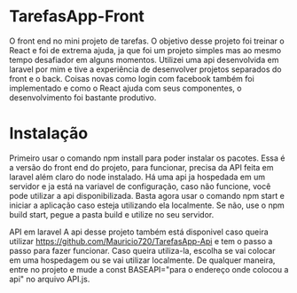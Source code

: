 # TarefasApp-Front

O front end no mini projeto de tarefas. O objetivo desse projeto foi treinar o React e foi de extrema ajuda, ja que foi um projeto simples mas ao mesmo tempo desafiador em alguns momentos. Utilizei uma api desenvolvida em laravel por mim e tive a experiência de desenvolver projetos separados do front e o back. Coisas novas como login com facebook também foi implementado e como o React ajuda com seus componentes, o desenvolvimento foi bastante produtivo.

# Instalação
  Primeiro usar o comando npm install para poder instalar os pacotes. Essa é a versão do front end do projeto, para funcionar, precisa da API feita em laravel além claro do node instalado. Há uma api ja hospedada em um servidor e ja está na  variavel de configuração, caso não funcione, você pode utilizar a api disponibilizada.
Basta agora usar o comando npm start e iniciar a aplicação caso esteja utilizando ela localmente. Se não, use o npm build start, pegue a pasta build e utilize no seu servidor.
  
API em laravel
A api desse projeto também está disponivel caso queira utilizar https://github.com/Mauricio720/TarefasApp-Api e tem o passo a passo para fazer funcionar. Caso queira utiliza-la, escolha se vai colocar em uma hospedagem ou se vai utilizar localmente. De qualquer maneira, entre no projeto e mude a const BASEAPI="para o endereço onde colocou a api" no arquivo API.js.

